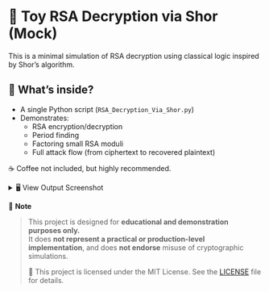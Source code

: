 # 🔐 Toy RSA Decryption via Shor (Mock)

This is a minimal simulation of RSA decryption using classical logic inspired by Shor’s algorithm.

## 📄 What’s inside?

- A single Python script (`RSA_Decryption_Via_Shor.py`)
- Demonstrates:
  - RSA encryption/decryption
  - Period finding
  - Factoring small RSA moduli
  - Full attack flow (from ciphertext to recovered plaintext)

 ☕ Coffee not included, but highly recommended.

<details>
  <summary>🖥️ View Output Screenshot</summary>

  ![poster](./images/Output_image.png)

</details>

📌 **Note**

>This project is designed for **educational and demonstration purposes only.**  
>It does **not represent a practical or production-level implementation**, and does **not endorse** misuse of cryptographic simulations.
>
>
>📄 This project is licensed under the MIT License. See the [LICENSE](./LICENSE) file for details.
